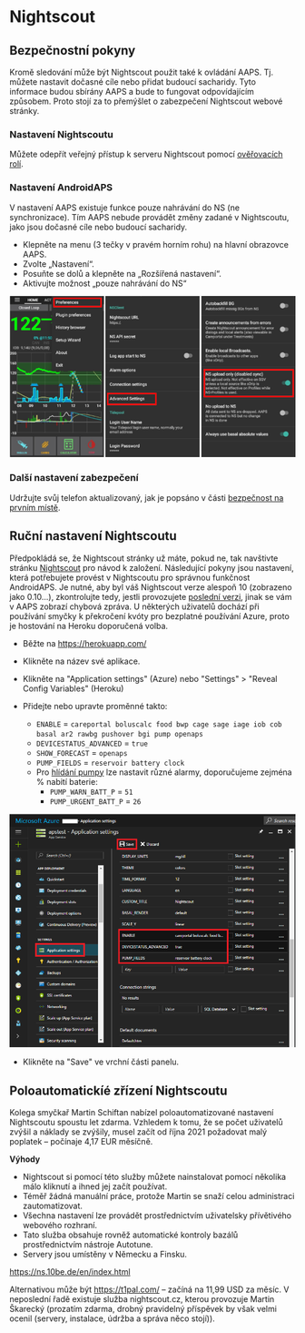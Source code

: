 # Nightscout

## Bezpečnostní pokyny

Kromě sledování může být Nightscout použit také k ovládání AAPS. Tj. můžete nastavit dočasné cíle nebo přidat budoucí sacharidy. Tyto informace budou sbírány AAPS a bude to fungovat odpovídajícím způsobem. Proto stojí za to přemýšlet o zabezpečení Nightscout webové stránky.

### Nastavení Nightscoutu

Můžete odepřít veřejný přístup k serveru Nightscout pomocí [ověřovacích rolí](https://nightscout.github.io/nightscout/security).

### Nastavení AndroidAPS

V nastavení AAPS existuje funkce pouze nahrávání do NS (ne synchronizace). Tím AAPS nebude provádět změny zadané v Nightscoutu, jako jsou dočasné cíle nebo budoucí sacharidy.

* Klepněte na menu (3 tečky v pravém horním rohu) na hlavní obrazovce AAPS.
* Zvolte „Nastavení“.
* Posuňte se dolů a klepněte na „Rozšířená nastavení“.
* Aktivujte možnost „pouze nahrávání do NS“

![Nightscout pouze nahrávání](../images/NSsafety.png)

### Další nastavení zabezpečení

Udržujte svůj telefon aktualizovaný, jak je popsáno v části [bezpečnost na prvním místě](../Getting-Started/Safety-first.rst).

## Ruční nastavení Nightscoutu

Předpokládá se, že Nightscout stránky už máte, pokud ne, tak navštivte stránku [Nightscout](http://nightscout.github.io/nightscout/new_user/) pro návod k založení. Následující pokyny jsou nastavení, která potřebujete provést v Nightscoutu pro správnou funkčnost AndroidAPS. Je nutné, aby byl váš Nightscout verze alespoň 10 (zobrazeno jako 0.10...), zkontrolujte tedy, jestli provozujete [poslední verzi](https://nightscout.github.io/update/update/#updating-your-site-to-the-latest-version), jinak se vám v AAPS zobrazí chybová zpráva. U některých uživatelů dochází při používání smyčky k překročení kvóty pro bezplatné používání Azure, proto je hostování na Heroku doporučená volba.

* Běžte na https://herokuapp.com/

* Klikněte na název své aplikace.

* Klikněte na "Application settings" (Azure) nebo "Settings" > "Reveal Config Variables" (Heroku)

* Přidejte nebo upravte proměnné takto:
  
  * `ENABLE` = `careportal boluscalc food bwp cage sage iage iob cob basal ar2 rawbg pushover bgi pump openaps`
  * `DEVICESTATUS_ADVANCED` = `true`
  * `SHOW_FORECAST` = `openaps`
  * `PUMP_FIELDS` = `reservoir battery clock`
  * Pro [hlídání pumpy](https://github.com/nightscout/cgm-remote-monitor#pump-pump-monitoring) lze nastavit různé alarmy, doporučujeme zejména % nabití baterie: 
    * `PUMP_WARN_BATT_P` = `51`
    * `PUMP_URGENT_BATT_P` = `26` 

![Azure](../images/nightscout1.png)

* Klikněte na "Save" ve vrchní části panelu.

## Poloautomatickíé zřízení Nightscoutu

Kolega smyčkař Martin Schiftan nabízel poloautomatizované nastavení Nightscoutu spoustu let zdarma. Vzhledem k tomu, že se počet uživatelů zvýšil a náklady se zvýšily, musel začít od října 2021 požadovat malý poplatek – počínaje 4,17 EUR měsíčně.

**Výhody**

* Nightscout si pomocí této služby můžete nainstalovat pomocí několika málo kliknutí a ihned jej začít používat. 
* Téměř žádná manuální práce, protože Martin se snaží celou administraci zautomatizovat.
* Všechna nastavení lze provádět prostřednictvím uživatelsky přívětivého webového rozhraní. 
* Tato služba obsahuje rovněž automatické kontroly bazálů prostřednictvím nástroje Autotune. 
* Servery jsou umístěny v Německu a Finsku.

<https://ns.10be.de/en/index.html>

Alternativou může být <https://t1pal.com/> – začíná na 11,99 USD za měsíc. V neposlední řadě existuje služba nightscout.cz, kterou provozuje Martin Škarecký (prozatím zdarma, drobný pravidelný příspěvek by však velmi ocenil (servery, instalace, údržba a správa něco stojí)).